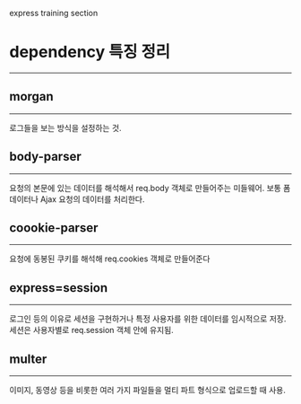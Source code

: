 express training section

# dependency 특징 정리
---
## morgan 
---
로그들을 보는 방식을 설정하는 것. 

## body-parser
--- 
요청의 본문에 있는 데이터를 해석해서 req.body 객체로 만들어주는 미들웨어. 보통 폼 데이터나 Ajax 요청의 데이터를 처리한다. 

## coookie-parser
---
요청에 동봉된 쿠키를 해석해 req.cookies 객체로 만들어준다

## express=session
---
로그인 등의 이유로 세션을 구현하거나 특정 사용자를 위한 데이터를 임시적으로 저장. 
세션은 사용자별로 req.session 객체 안에 유지됨. 

## multer
---
이미지, 동영상 등을 비롯한 여러 가지 파일들을 멀티 파트 형식으로 업로드할 때 사용.